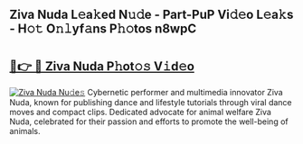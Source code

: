 ## Ziva Nuda L𝚎a𝚔ed N𝚞𝚍e - Part-PuP Vi𝚍𝚎o L𝚎a𝚔s - H𝚘𝚝 O𝚗𝚕yf𝚊ns P𝚑𝚘tos n8wpC

# <h2><a href="http://kf650ue.oniu.top/?m=Ziva+Nuda">🔗👉 🔴 Ziva Nuda P𝚑ot𝚘𝚜 V𝚒d𝚎o</a></h2>

[![Ziva Nuda Nu𝚍e𝚜](https://i.imgur.com/0qMVB7G.gif)](http://kf650ue.oniu.top/?m=Ziva+Nuda)
Cybernetic performer and multimedia innovator Ziva Nuda, known for publishing dance and lifestyle tutorials through viral dance moves and compact clips. Dedicated advocate for animal welfare Ziva Nuda, celebrated for their passion and efforts to promote the well-being of animals.  
